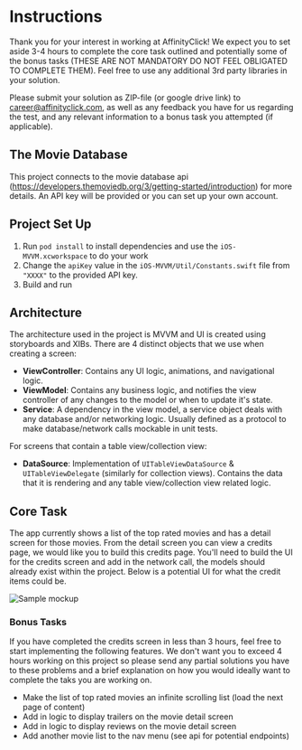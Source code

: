 # Instructions

Thank you for your interest in working at AffinityClick! We expect you to set aside 3-4 hours to complete the core task outlined and potentially some of the bonus tasks (THESE ARE NOT MANDATORY DO NOT FEEL OBLIGATED TO COMPLETE THEM). Feel free to use any additional 3rd party libraries in your solution.

Please submit your solution as ZIP-file (or google drive link) to career@affinityclick.com, as well as any feedback you have for us regarding the test, and any relevant information to a bonus task you attempted (if applicable).

## The Movie Database

This project connects to the movie database api (https://developers.themoviedb.org/3/getting-started/introduction) for more details. An API key will be provided or you can set up your own account.

## Project Set Up

1. Run `pod install` to install dependencies and use the `iOS-MVVM.xcworkspace` to do your work
2. Change the `apiKey` value in the `iOS-MVVM/Util/Constants.swift` file from `"XXXX"` to the provided API key.
3. Build and run

## Architecture

The architecture used in the project is MVVM and UI is created using storyboards and XIBs. There are 4 distinct objects that we use when creating a screen:
- **ViewController**: Contains any UI logic, animations, and navigational logic.
- **ViewModel**: Contains any business logic, and notifies the view controller of any changes to the model or when to update it's state.
- **Service**: A dependency in the view model, a service object deals with any database and/or networking logic. Usually defined as a protocol to make database/network calls mockable in unit tests.

For screens that contain a table view/collection view:
- **DataSource**: Implementation of `UITableViewDataSource` & `UITableViewDelegate` (similarly for collection views). Contains the data that it is rendering and any table view/collection view related logic.

## Core Task

The app currently shows a list of the top rated movies and has a detail screen for those movies. From the detail screen you can view a credits page, we would like you to build this credits page. You'll need to build the UI for the credits screen and add in the network call, the models should already exist within the project. Below is a potential UI for what the credit items could be.

![Sample mockup](https://user-images.githubusercontent.com/16737168/56301760-7446b600-6106-11e9-8bc1-630521ecd3ba.jpg)

### Bonus Tasks

If you have completed the credits screen in less than 3 hours, feel free to start implementing the following features. We don't want you to exceed 4 hours working on this project so please send any partial solutions you have to these problems and a brief explanation on how you would ideally want to complete the taks you are working on.

- Make the list of top rated movies an infinite scrolling list (load the next page of content)
- Add in logic to display trailers on the movie detail screen
- Add in logic to display reviews on the movie detail screen
- Add another movie list to the nav menu (see api for potential endpoints)
